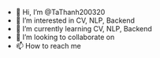- 👋 Hi, I’m @TaThanh200320
- 👀 I’m interested in CV, NLP, Backend
- 🌱 I’m currently learning CV, NLP, Backend
- 💞️ I’m looking to collaborate on
- 📫 How to reach me

<!---
TaThanh200320/TaThanh200320 is a ✨ special ✨ repository because its `README.md` (this file) appears on your GitHub profile.
You can click the Preview link to take a look at your changes.
--->
